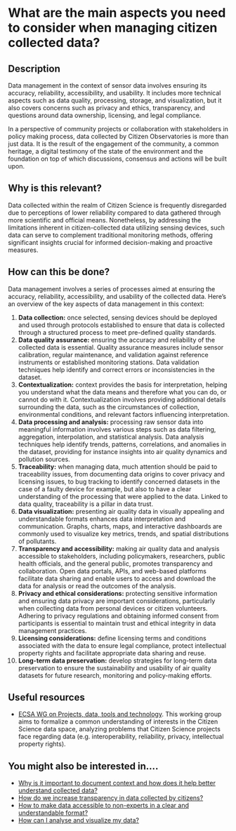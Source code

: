 # What are the main aspects you need to consider when managing citizen collected data?

## Description

Data management in the context of sensor data involves ensuring its accuracy, reliability, accessibility, and usability. It includes more technical aspects such as data quality, processing, storage, and visualization, but it also covers concerns such as privacy and ethics, transparency, and questions around data ownership, licensing, and legal compliance.

In a perspective of community projects or collaboration with stakeholders in policy making process, data collected by Citizen Observatories is more than just data. It is the result of the engagement of the community, a common heritage, a digital testimony of the state of the environment and the foundation on top of which discussions, consensus and actions will be built upon.

## Why is this relevant?

Data collected within the realm of Citizen Science is frequently disregarded due to perceptions of lower reliability compared to data gathered through more scientific and official means. Nonetheless, by addressing the limitations inherent in citizen-collected data utilizing sensing devices, such data can serve to complement traditional monitoring methods, offering significant insights crucial for informed decision-making and proactive measures.

## How can this be done?

Data management involves a series of processes aimed at ensuring the accuracy, reliability, accessibility, and usability of the collected data. Here’s an overview of the key aspects of data management in this context:

1. **Data collection:** once selected, sensing devices should be deployed and used through protocols established to ensure that data is collected through a structured process to meet pre-defined quality standards.
2. **Data quality assurance:** ensuring the accuracy and reliability of the collected data is essential. Quality assurance measures include sensor calibration, regular maintenance, and validation against reference instruments or established monitoring stations. Data validation techniques help identify and correct errors or inconsistencies in the dataset.
3. **Contextualization:** context provides the basis for interpretation, helping you understand what the data means and therefore what you can do, or cannot do with it. Contextualization involves providing additional details surrounding the data, such as the circumstances of collection, environmental conditions, and relevant factors influencing interpretation.
4. **Data processing and analysis:** processing raw sensor data into meaningful information involves various steps such as data filtering, aggregation, interpolation, and statistical analysis. Data analysis techniques help identify trends, patterns, correlations, and anomalies in the dataset, providing for instance insights into air quality dynamics and pollution sources.
5. **Traceability:** when managing data, much attention should be paid to traceability issues, from documenting data origins to cover privacy and licensing issues, to bug tracking to identify concerned datasets in the case of a faulty device for example, but also to have a clear understanding of the processing that were applied to the data. Linked to data quality, traceability is a pillar in data trust.
6. **Data visualization:** presenting air quality data in visually appealing and understandable formats enhances data interpretation and communication. Graphs, charts, maps, and interactive dashboards are commonly used to visualize key metrics, trends, and spatial distributions of pollutants.
7. **Transparency and accessibility:** making air quality data and analysis accessible to stakeholders, including policymakers, researchers, public health officials, and the general public, promotes transparency and collaboration. Open data portals, APIs, and web-based platforms facilitate data sharing and enable users to access and download the data for analysis or read the outcomes of the analysis.
8. **Privacy and ethical considerations:** protecting sensitive information and ensuring data privacy are important considerations, particularly when collecting data from personal devices or citizen volunteers. Adhering to privacy regulations and obtaining informed consent from participants is essential to maintain trust and ethical integrity in data management practices.
9. **Licensing considerations:** define licensing terms and conditions associated with the data to ensure legal compliance, protect intellectual property rights and facilitate appropriate data sharing and reuse.
10. **Long-term data preservation:** develop strategies for long-term data preservation to ensure the sustainability and usability of air quality datasets for future research, monitoring and policy-making efforts.

## Useful resources

* [ECSA WG on Projects, data, tools and technology](https://www.ecsa.ngo/working-groups/projects-data-tools-and-technology/). This working group aims to formalize a common understanding of interests in the Citizen Science data space, analyzing problems that Citizen Science projects face regarding data (e.g. interoperability, reliability, privacy, intellectual property rights).

## You might also be interested in….

* [Why is it important to document context and how does it help better understand collected data?](broken-reference)
* [How do we increase transparency in data collected by citizens?](broken-reference)
* [How to make data accessible to non-experts in a clear and understandable format?](broken-reference)
* [How can I analyse and visualize my data?](broken-reference)
